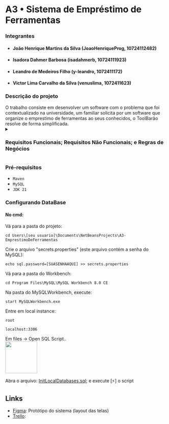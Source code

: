 <div>
  <h1> A3 • Sistema de Empréstimo de Ferramentas</h1>
 </div>

### Integrantes

- #### João Henrique Martins da Silva (JoaoHenriqueProg, 10724112482)
- #### Isadora Dahmer Barbosa (isadahmerb, 10724111923)
- #### Leandro de Medeiros Filho (y-leandro, 1072411172)
- #### Victor Lima Carvalho da Silva (venuslima, 1072411623)

<div>
  <h3>Descrição do projeto</h3>
  O trabalho consiste em desenvolver um software com o problema que foi contextualizado na universidade, um familiar solicita por um software que organize o emprestimo de ferramentas ao seus conhecidos, o ToolBarão   resolve de forma simplificada.
</div>

<details>
  <summary><h3> Requisitos Funcionais; Requisitos Não Funcionais; e Regras de Negócios </h3></summary>
  
  - #### `RF01:` O sistema deve incluir uma base de dados editável de ferramentas com: nome, marca e preço de aquisição.
  - #### `RF02:` O sistema deve incluir uma base de dados editável de amigos com: nome e telefone.
  - #### `RF03:` O sistema deve associar ferramentas aos amigos em uma relação de empréstimo.
  - #### `RF04:` O sistema deve registrar todos os empréstimos e devoluções.
  - #### `RF05:` O sistema deve gerar relatórios, incluindo: quem fez mais empréstimos e quem nunca devolveu.
  - #### `RF06:` O sistema deve emitir mensagem caso alguém fazendo um empréstimo novo ainda tenha alguma ferramenta para devolver.
  - #### `RNF01:` Rodar localmente no computador dele.
  - #### `RN01:` Para o amigo, é necessário fornecer nome, cpf, email e número

  
</details>

### Pré-requisitos
-  `Maven`
-  `MySQL`
-  `JDK 21`

### Configurando DataBase
#### No cmd:
Vá para a pasta do projeto:
```
cd Users\[seu usuario]\Documents\NetBeansProjects\A3-EmprestimoDeFerramentas
```
Crie o arquivo "secrets.properties" (este arquivo contém a senha do MySQL):
```
echo sql.password=[SUASENHAAQUI] >> secrets.properties
```

Vá para a pasta do Workbench:
```
cd Program Files\MySQL\MySQL Workbench 8.0 CE
```
Na pasta do MySQLWorkbench, execute:
```
start MySQLWorkbench.exe
```

Entre em local instance:

`root`

`localhost:3306`

<div> Em files -> Open SQL Script..</div>
<img aling="left" height="100" src="https://github.com/JoaoHenriqueProg/A3-EmprestimoDeFerramentas/assets/102531267/424efb84-e4a6-4da8-afe8-3eb23a5b4a4b"/>

Abra o arquivo: [InitLocalDatabases.sql](https://github.com/JoaoHenriqueProg/A3-EmprestimoDeFerramentas/blob/master/InitLocalDatabases.sql); e execute [⚡] o script

## Links 
- [Figma](https://www.figma.com/design/b7jf8PMz4qv7Ermevyh7bP/Emprestimo-de-Ferramentas?node-id=0-1&t=zij1dm1fnF6MHrjO-0): Protótipo do sistema (layout das telas)
- [Trello]():
